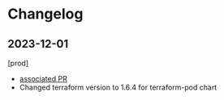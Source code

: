 # Changelog

## 2023-12-01

[prod]

- [associated PR](https://github.com/saritasa-nest/saritasa-devops-helm-charts/pull/101)
- Changed terraform version to 1.6.4 for terraform-pod chart
